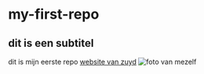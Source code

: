 # my-first-repo
## dit is een subtitel
dit is mijn eerste repo
[website van zuyd](https://www.zuyd.nl/)
![foto van mezelf](<img width="703" height="700" alt="screenshot" src="https://github.com/user-attachments/assets/816d2c8d-7f72-4886-9bcb-87e76cda7996" />
)

